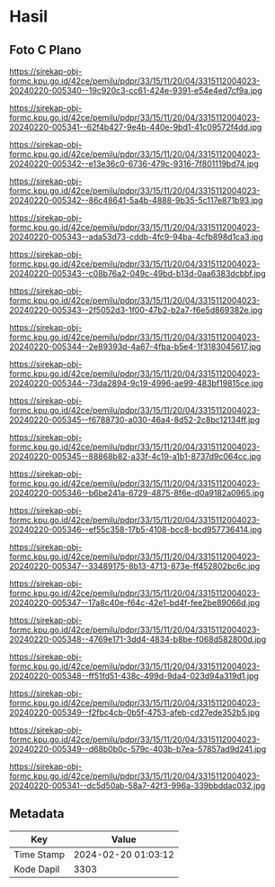 # Hasil

## Foto C Plano

https://sirekap-obj-formc.kpu.go.id/42ce/pemilu/pdpr/33/15/11/20/04/3315112004023-20240220-005340--19c920c3-cc61-424e-9391-e54e4ed7cf9a.jpg

https://sirekap-obj-formc.kpu.go.id/42ce/pemilu/pdpr/33/15/11/20/04/3315112004023-20240220-005341--62f4b427-9e4b-440e-9bd1-41c09572f4dd.jpg

https://sirekap-obj-formc.kpu.go.id/42ce/pemilu/pdpr/33/15/11/20/04/3315112004023-20240220-005342--e13e36c0-6736-479c-9316-7f801119bd74.jpg

https://sirekap-obj-formc.kpu.go.id/42ce/pemilu/pdpr/33/15/11/20/04/3315112004023-20240220-005342--86c48641-5a4b-4888-9b35-5c117e871b93.jpg

https://sirekap-obj-formc.kpu.go.id/42ce/pemilu/pdpr/33/15/11/20/04/3315112004023-20240220-005343--ada53d73-cddb-4fc9-94ba-4cfb898d1ca3.jpg

https://sirekap-obj-formc.kpu.go.id/42ce/pemilu/pdpr/33/15/11/20/04/3315112004023-20240220-005343--c08b76a2-049c-49bd-b13d-0aa6383dcbbf.jpg

https://sirekap-obj-formc.kpu.go.id/42ce/pemilu/pdpr/33/15/11/20/04/3315112004023-20240220-005343--2f5052d3-1f00-47b2-b2a7-f6e5d869382e.jpg

https://sirekap-obj-formc.kpu.go.id/42ce/pemilu/pdpr/33/15/11/20/04/3315112004023-20240220-005344--2e89393d-4a67-4fba-b5e4-1f3183045617.jpg

https://sirekap-obj-formc.kpu.go.id/42ce/pemilu/pdpr/33/15/11/20/04/3315112004023-20240220-005344--73da2894-9c19-4996-ae99-483bf19815ce.jpg

https://sirekap-obj-formc.kpu.go.id/42ce/pemilu/pdpr/33/15/11/20/04/3315112004023-20240220-005345--f6788730-a030-46a4-8d52-2c8bc12134ff.jpg

https://sirekap-obj-formc.kpu.go.id/42ce/pemilu/pdpr/33/15/11/20/04/3315112004023-20240220-005345--88868b82-a33f-4c19-a1b1-8737d9c064cc.jpg

https://sirekap-obj-formc.kpu.go.id/42ce/pemilu/pdpr/33/15/11/20/04/3315112004023-20240220-005346--b6be241a-6729-4875-8f6e-d0a9182a0965.jpg

https://sirekap-obj-formc.kpu.go.id/42ce/pemilu/pdpr/33/15/11/20/04/3315112004023-20240220-005346--ef55c358-17b5-4108-bcc8-bcd957736414.jpg

https://sirekap-obj-formc.kpu.go.id/42ce/pemilu/pdpr/33/15/11/20/04/3315112004023-20240220-005347--33489175-8b13-4713-873e-ff452802bc6c.jpg

https://sirekap-obj-formc.kpu.go.id/42ce/pemilu/pdpr/33/15/11/20/04/3315112004023-20240220-005347--17a8c40e-f64c-42e1-bd4f-fee2be89066d.jpg

https://sirekap-obj-formc.kpu.go.id/42ce/pemilu/pdpr/33/15/11/20/04/3315112004023-20240220-005348--4769e171-3dd4-4834-b8be-f068d582800d.jpg

https://sirekap-obj-formc.kpu.go.id/42ce/pemilu/pdpr/33/15/11/20/04/3315112004023-20240220-005348--ff51fd51-438c-499d-9da4-023d94a319d1.jpg

https://sirekap-obj-formc.kpu.go.id/42ce/pemilu/pdpr/33/15/11/20/04/3315112004023-20240220-005349--f2fbc4cb-0b5f-4753-afeb-cd27ede352b5.jpg

https://sirekap-obj-formc.kpu.go.id/42ce/pemilu/pdpr/33/15/11/20/04/3315112004023-20240220-005349--d68b0b0c-579c-403b-b7ea-57857ad9d241.jpg

https://sirekap-obj-formc.kpu.go.id/42ce/pemilu/pdpr/33/15/11/20/04/3315112004023-20240220-005341--dc5d50ab-58a7-42f3-996a-339bbddac032.jpg


## Metadata

| Key        | Value               |
| ---------- | ------------------- |
| Time Stamp | 2024-02-20 01:03:12 |
| Kode Dapil | 3303                |



